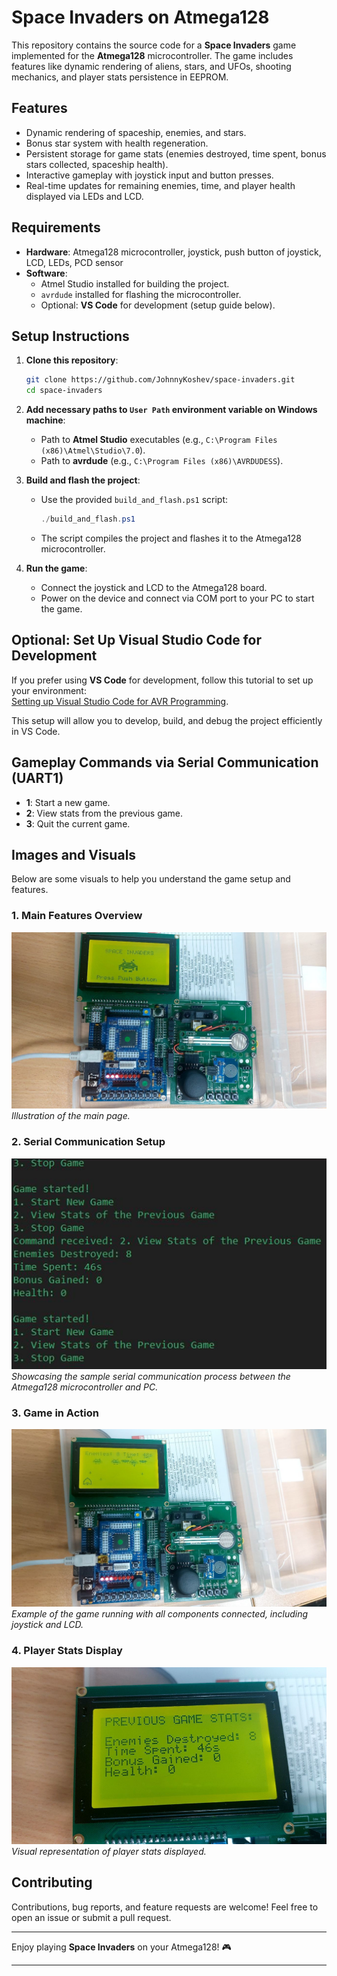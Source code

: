 # Space Invaders on Atmega128

This repository contains the source code for a **Space Invaders** game implemented for the **Atmega128** microcontroller. The game includes features like dynamic rendering of aliens, stars, and UFOs, shooting mechanics, and player stats persistence in EEPROM.

## Features

- Dynamic rendering of spaceship, enemies, and stars.
- Bonus star system with health regeneration.
- Persistent storage for game stats (enemies destroyed, time spent, bonus stars collected, spaceship health).
- Interactive gameplay with joystick input and button presses.
- Real-time updates for remaining enemies, time, and player health displayed via LEDs and LCD.

## Requirements

- **Hardware**: Atmega128 microcontroller, joystick, push button of joystick, LCD, LEDs, PCD sensor
- **Software**:
  - Atmel Studio installed for building the project.
  - `avrdude` installed for flashing the microcontroller.
  - Optional: **VS Code** for development (setup guide below).

## Setup Instructions

1. **Clone this repository**:
   ```bash
   git clone https://github.com/JohnnyKoshev/space-invaders.git
   cd space-invaders
   ```

2. **Add necessary paths to `User Path` environment variable on Windows machine**:
   - Path to **Atmel Studio** executables (e.g., `C:\Program Files (x86)\Atmel\Studio\7.0`).
   - Path to **avrdude** (e.g., `C:\Program Files (x86)\AVRDUDESS`).

3. **Build and flash the project**:
   - Use the provided `build_and_flash.ps1` script:
     ```powershell
     ./build_and_flash.ps1
     ```
   - The script compiles the project and flashes it to the Atmega128 microcontroller.

4. **Run the game**:
   - Connect the joystick and LCD to the Atmega128 board.
   - Power on the device and connect via COM port to your PC to start the game.

## Optional: Set Up Visual Studio Code for Development

If you prefer using **VS Code** for development, follow this tutorial to set up your environment:  
[Setting up Visual Studio Code for AVR Programming](https://izzudinhafizprojects.wordpress.com/2021/04/05/setting-up-visual-studio-code-vscode-for-avr-programming-not-arduino/).

This setup will allow you to develop, build, and debug the project efficiently in VS Code.

## Gameplay Commands via Serial Communication (UART1)

- **1**: Start a new game.
- **2**: View stats from the previous game.
- **3**: Quit the current game.

## Images and Visuals

Below are some visuals to help you understand the game setup and features.

### 1. Main Features Overview
![Main Features](images/main.png)  
*Illustration of the main page.*

### 2. Serial Communication Setup
![Serial Communication Setup](images/serial_communication.png)  
*Showcasing the sample serial communication process between the Atmega128 microcontroller and PC.*

### 3. Game in Action
![Game Running](images/game.png)  
*Example of the game running with all components connected, including joystick and LCD.*

### 4. Player Stats Display
![Player Stats](images/stats.png)  
*Visual representation of player stats displayed.*

## Contributing

Contributions, bug reports, and feature requests are welcome! Feel free to open an issue or submit a pull request.

---

Enjoy playing **Space Invaders** on your Atmega128! 🎮

---
